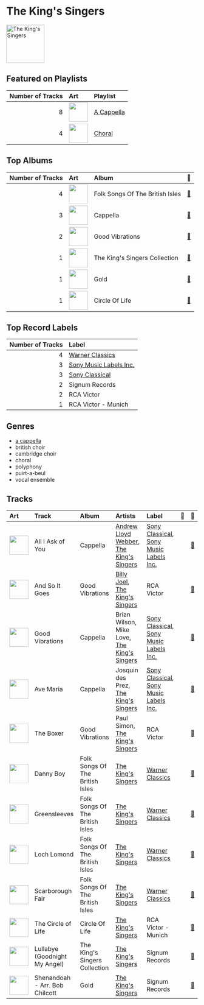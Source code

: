 
# The King's Singers


<img src="https://i.scdn.co/image/ab6761610000e5ebe4536d632bb182e3f82baaaf" alt="The King's Singers" width="100" />

## Featured on Playlists
|   Number of Tracks | Art                                                                                                                                                                                                                         | Playlist                                          |
|-------------------:|:----------------------------------------------------------------------------------------------------------------------------------------------------------------------------------------------------------------------------|:--------------------------------------------------|
|                  8 | <img src="https://mosaic.scdn.co/640/ab67616d0000b2735d990e8b45c848dc22885f89ab67616d0000b27362f44cdb37183a309fc1032fab67616d0000b27384470dd6235917e2e40e11f0ab67616d0000b273bb7018e16a77e5ce4744fa93" alt="" width="50" /> | [A Cappella](../playlists/a_cappella/overview.md) |
|                  4 | <img src="https://mosaic.scdn.co/640/ab67616d0000b2730baa26fb49c09c910a031d24ab67616d0000b2730c8397c0c79c33e6f350ee52ab67616d0000b273397c1f0c407ebd9a318b25faab67616d0000b273609d14b25e86640a2a69c534" alt="" width="50" /> | [Choral](../playlists/choral/overview.md)         |
## Top Albums

|   Number of Tracks | Art                                                                                              | Album                           | 🔗                                                          |
|-------------------:|:-------------------------------------------------------------------------------------------------|:--------------------------------|:-----------------------------------------------------------|
|                  4 | <img src="https://i.scdn.co/image/ab67616d0000b273efbc193171a2f99fe94911c6" alt="" width="50" /> | Folk Songs Of The British Isles | [🔗](https://open.spotify.com/album/7eFKaVzp6K60oBnB2kTjwV) |
|                  3 | <img src="https://i.scdn.co/image/ab67616d0000b2731b1e0c91400cbd009b42fb9e" alt="" width="50" /> | Cappella                        | [🔗](https://open.spotify.com/album/3n6JxpdWnHkazMCQxKK5qI) |
|                  2 | <img src="https://i.scdn.co/image/ab67616d0000b273b13eb2ff19372ac491273a06" alt="" width="50" /> | Good Vibrations                 | [🔗](https://open.spotify.com/album/10IUKCLZPs9onPwXfQVxfv) |
|                  1 | <img src="https://i.scdn.co/image/ab67616d0000b273913e83f2c069080c25b54c9a" alt="" width="50" /> | The King's Singers Collection   | [🔗](https://open.spotify.com/album/2dvmTkGLdYcm6jnrsdQZlj) |
|                  1 | <img src="https://i.scdn.co/image/ab67616d0000b2733d35ee785862f82a5ada29b6" alt="" width="50" /> | Gold                            | [🔗](https://open.spotify.com/album/3OF5H5176VONmVik8EvJC6) |
|                  1 | <img src="https://i.scdn.co/image/ab67616d0000b273720cef48a476da39b3bd2a4e" alt="" width="50" /> | Circle Of Life                  | [🔗](https://open.spotify.com/album/3W9Uo4nvI281sjlEIrR6z6) |

## Top Record Labels

|   Number of Tracks | Label                                                         |
|-------------------:|:--------------------------------------------------------------|
|                  4 | [Warner Classics](../labels/warner_classics.md)               |
|                  3 | [Sony Music Labels Inc.](../labels/sony_music_labels_inc_.md) |
|                  3 | [Sony Classical](../labels/sony_classical.md)                 |
|                  2 | Signum Records                                                |
|                  2 | RCA Victor                                                    |
|                  1 | RCA Victor - Munich                                           |

## Genres

- [a cappella](../genres/a_cappella.md)
- british choir
- cambridge choir
- choral
- polyphony
- puirt-a-beul
- vocal ensemble

## Tracks

| Art                                                                                              | Track                          | Album                           | Artists                                                                                    | Label                                                                                                        | 💚   | 🔗                                                          |
|:-------------------------------------------------------------------------------------------------|:-------------------------------|:--------------------------------|:-------------------------------------------------------------------------------------------|:-------------------------------------------------------------------------------------------------------------|:----|:-----------------------------------------------------------|
| <img src="https://i.scdn.co/image/ab67616d0000b2731b1e0c91400cbd009b42fb9e" alt="" width="50" /> | All I Ask of You               | Cappella                        | [Andrew Lloyd Webber](andrew_lloyd_webber.md), [The King's Singers](the_king_s_singers.md) | [Sony Classical](../labels/sony_classical.md), [Sony Music Labels Inc.](../labels/sony_music_labels_inc_.md) |     | [🔗](https://open.spotify.com/track/5JTRLqApDZKaIwcopt1d9p) |
| <img src="https://i.scdn.co/image/ab67616d0000b273b13eb2ff19372ac491273a06" alt="" width="50" /> | And So It Goes                 | Good Vibrations                 | [Billy Joel](billy_joel.md), [The King's Singers](the_king_s_singers.md)                   | RCA Victor                                                                                                   |     | [🔗](https://open.spotify.com/track/1v8w3Ve0EYhy8cMlRR92QM) |
| <img src="https://i.scdn.co/image/ab67616d0000b2731b1e0c91400cbd009b42fb9e" alt="" width="50" /> | Good Vibrations                | Cappella                        | Brian Wilson, Mike Love, [The King's Singers](the_king_s_singers.md)                       | [Sony Classical](../labels/sony_classical.md), [Sony Music Labels Inc.](../labels/sony_music_labels_inc_.md) |     | [🔗](https://open.spotify.com/track/14LgsPIZ7xKsfkM50VjxuA) |
| <img src="https://i.scdn.co/image/ab67616d0000b2731b1e0c91400cbd009b42fb9e" alt="" width="50" /> | Ave Maria                      | Cappella                        | Josquin des Prez, [The King's Singers](the_king_s_singers.md)                              | [Sony Classical](../labels/sony_classical.md), [Sony Music Labels Inc.](../labels/sony_music_labels_inc_.md) |     | [🔗](https://open.spotify.com/track/6xBGuah2AMT6y5S0HlztUU) |
| <img src="https://i.scdn.co/image/ab67616d0000b273b13eb2ff19372ac491273a06" alt="" width="50" /> | The Boxer                      | Good Vibrations                 | Paul Simon, [The King's Singers](the_king_s_singers.md)                                    | RCA Victor                                                                                                   |     | [🔗](https://open.spotify.com/track/5lRqY3uEKRCqSA0vXI4Lf7) |
| <img src="https://i.scdn.co/image/ab67616d0000b273efbc193171a2f99fe94911c6" alt="" width="50" /> | Danny Boy                      | Folk Songs Of The British Isles | [The King's Singers](the_king_s_singers.md)                                                | [Warner Classics](../labels/warner_classics.md)                                                              |     | [🔗](https://open.spotify.com/track/0pSU2FXTmbfKh2wEVSOeg6) |
| <img src="https://i.scdn.co/image/ab67616d0000b273efbc193171a2f99fe94911c6" alt="" width="50" /> | Greensleeves                   | Folk Songs Of The British Isles | [The King's Singers](the_king_s_singers.md)                                                | [Warner Classics](../labels/warner_classics.md)                                                              |     | [🔗](https://open.spotify.com/track/2rQPqQITnqplm3JmNkYe45) |
| <img src="https://i.scdn.co/image/ab67616d0000b273efbc193171a2f99fe94911c6" alt="" width="50" /> | Loch Lomond                    | Folk Songs Of The British Isles | [The King's Singers](the_king_s_singers.md)                                                | [Warner Classics](../labels/warner_classics.md)                                                              |     | [🔗](https://open.spotify.com/track/0OHTE11AbX3oeT623REE0L) |
| <img src="https://i.scdn.co/image/ab67616d0000b273efbc193171a2f99fe94911c6" alt="" width="50" /> | Scarborough Fair               | Folk Songs Of The British Isles | [The King's Singers](the_king_s_singers.md)                                                | [Warner Classics](../labels/warner_classics.md)                                                              |     | [🔗](https://open.spotify.com/track/0kXXBfNHkfCrReBXi3AqMB) |
| <img src="https://i.scdn.co/image/ab67616d0000b273720cef48a476da39b3bd2a4e" alt="" width="50" /> | The Circle of Life             | Circle Of Life                  | [The King's Singers](the_king_s_singers.md)                                                | RCA Victor - Munich                                                                                          |     | [🔗](https://open.spotify.com/track/3jzAbk9K5I1n8zlPeptNxD) |
| <img src="https://i.scdn.co/image/ab67616d0000b273913e83f2c069080c25b54c9a" alt="" width="50" /> | Lullabye (Goodnight My Angel)  | The King's Singers Collection   | [The King's Singers](the_king_s_singers.md)                                                | Signum Records                                                                                               |     | [🔗](https://open.spotify.com/track/32ruFNP2hO8fPpfmRewbwV) |
| <img src="https://i.scdn.co/image/ab67616d0000b2733d35ee785862f82a5ada29b6" alt="" width="50" /> | Shenandoah - Arr. Bob Chilcott | Gold                            | [The King's Singers](the_king_s_singers.md)                                                | Signum Records                                                                                               |     | [🔗](https://open.spotify.com/track/7vhTfs9QoqqPowjORyHnvj) |